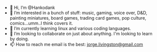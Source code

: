 - 👋 Hi, I’m @Hankodank
- 👀 I’m interested in a bunch of stuff:  music, gaming, voice over, D&D, painting miniatures, board games, trading card games, pop culture, comics...umm..I think covers it.
- 🌱 I’m currently learning linux and various coding languages.
- 💞️ I’m looking to collaborate on just about anything. I'm looking to learn by doing.
- 📫 How to reach me email is the best:  jorge.livingston@gmail.com

<!---
Hankodank/Hankodank is a ✨ special ✨ repository because its `README.md` (this file) appears on your GitHub profile.
You can click the Preview link to take a look at your changes.
--->
